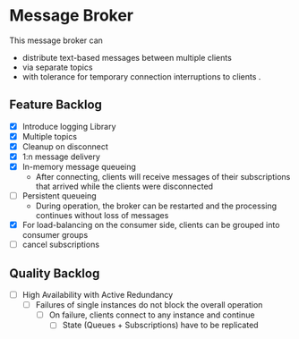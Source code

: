 # Message Broker
This message broker can
* distribute text-based messages between multiple clients
* via separate topics
* with tolerance for temporary connection interruptions to clients
.

## Feature Backlog
- [x] Introduce logging Library
- [x] Multiple topics
- [x] Cleanup on disconnect
- [x] 1:n message delivery
- [x] In-memory message queueing
  - After connecting, clients will receive messages of their subscriptions that arrived while the clients were disconnected 
- [ ] Persistent queueing
  - During operation, the broker can be restarted and the processing continues without loss of messages
- [x] For load-balancing on the consumer side, clients can be grouped into consumer groups
- [ ] cancel subscriptions 

## Quality Backlog
- [ ] High Availability with Active Redundancy
  - [ ] Failures of single instances do not block the overall operation
    - [ ] On failure, clients connect to any instance and continue
      - [ ] State (Queues + Subscriptions) have to be replicated
